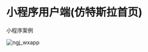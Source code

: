 # 小程序用户端(仿特斯拉首页)
小程序案例

![ngj_wxapp](https://ppf-wx-public.oss-cn-shanghai.aliyuncs.com/isf_wxapp.jpg)

